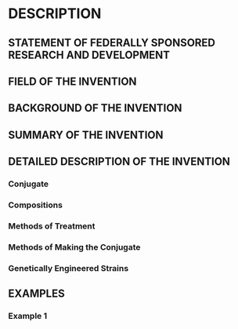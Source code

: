 # DESCRIPTION

## STATEMENT OF FEDERALLY SPONSORED RESEARCH AND DEVELOPMENT

## FIELD OF THE INVENTION

## BACKGROUND OF THE INVENTION

## SUMMARY OF THE INVENTION

## DETAILED DESCRIPTION OF THE INVENTION

### Conjugate

### Compositions

### Methods of Treatment

### Methods of Making the Conjugate

### Genetically Engineered Strains

## EXAMPLES

### Example 1

